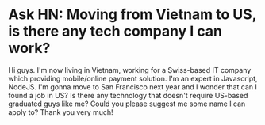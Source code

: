 # Ask HN: Moving from Vietnam to US, is there any tech company I can work?

Hi guys. I&#x27;m now living in Vietnam, working for a Swiss-based IT company which providing mobile&#x2F;online payment solution. I&#x27;m an expert in Javascript, NodeJS. I&#x27;m gonna move to San Francisco next year and I wonder that can I found a job in US? Is there any technology that doesn&#x27;t require US-based graduated guys like me? Could you please suggest me some name I can apply to? Thank you very much!
